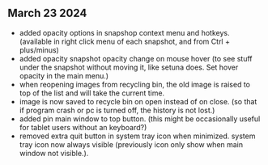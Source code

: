 ## March 23 2024
* added opacity options in snapshop context menu and hotkeys. (available in right click menu of each snapshot, and from Ctrl + plus/minus)
* added opacity snapshot opacity change on mouse hover (to see stuff under the snapshot without moving it, like setuna does. Set hover opacity in the main menu.)
* when reopening images from recycling bin, the old image is raised to top of the list and will take the current time.
* image is now saved to recycle bin on open instead of on close. (so that if program crash or pc is turned off, the history is not lost.)
* added pin main window to top button. (this might be occasionally useful for tablet users without an keyboard?)
* removed extra quit button in system tray icon when minimized. system tray icon now always visible (previously icon only show when main window not visible.).